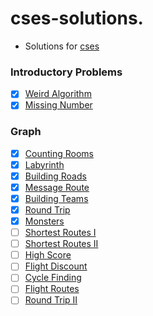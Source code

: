 # cses-solutions.
- Solutions for [cses](https://cses.fi/)

### Introductory Problems
- [X] [Weird Algorithm](solutions/introductory/weirdalgorithm.cpp)
- [X] [Missing Number](solutions/introductory/missingnumber.cpp)

### Graph
- [X] [Counting Rooms](solutions/graph/countingrooms.cpp)
- [X] [Labyrinth](solutions/graph/labyrinth.cpp)
- [X] [Building Roads](solutions/graph/buildingroads.cpp)
- [X] [Message Route](solutions/graph/messageroute.cpp)
- [X] [Building Teams](solutions/graph/buildingteams.cpp)
- [X] [Round Trip](solutions/graph/roundtrip.cpp)
- [X] [Monsters](solutions/graph/monsters.cpp)
- [ ] [Shortest Routes I]()
- [ ] [Shortest Routes II]()
- [ ] [High Score]()
- [ ] [Flight Discount]()
- [ ] [Cycle Finding]()
- [ ] [Flight Routes]()
- [ ] [Round Trip II]()